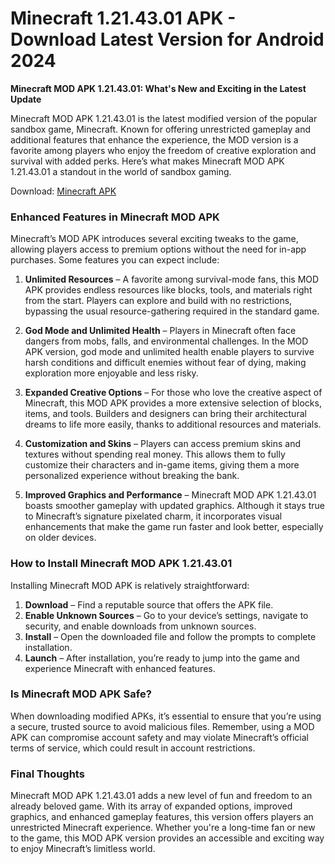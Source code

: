 # Minecraft 1.21.43.01 APK - Download Latest Version for Android 2024
**Minecraft MOD APK 1.21.43.01: What's New and Exciting in the Latest Update**

Minecraft MOD APK 1.21.43.01 is the latest modified version of the popular sandbox game, Minecraft. Known for offering unrestricted gameplay and additional features that enhance the experience, the MOD version is a favorite among players who enjoy the freedom of creative exploration and survival with added perks. Here’s what makes Minecraft MOD APK 1.21.43.01 a standout in the world of sandbox gaming.

Download: <a href="https://badatiapk.com/minecraft/" rel="nofollow">Minecraft APK</a>

### Enhanced Features in Minecraft MOD APK

Minecraft’s MOD APK introduces several exciting tweaks to the game, allowing players access to premium options without the need for in-app purchases. Some features you can expect include:

1. **Unlimited Resources** – A favorite among survival-mode fans, this MOD APK provides endless resources like blocks, tools, and materials right from the start. Players can explore and build with no restrictions, bypassing the usual resource-gathering required in the standard game.
   
2. **God Mode and Unlimited Health** – Players in Minecraft often face dangers from mobs, falls, and environmental challenges. In the MOD APK version, god mode and unlimited health enable players to survive harsh conditions and difficult enemies without fear of dying, making exploration more enjoyable and less risky.

3. **Expanded Creative Options** – For those who love the creative aspect of Minecraft, this MOD APK provides a more extensive selection of blocks, items, and tools. Builders and designers can bring their architectural dreams to life more easily, thanks to additional resources and materials.

4. **Customization and Skins** – Players can access premium skins and textures without spending real money. This allows them to fully customize their characters and in-game items, giving them a more personalized experience without breaking the bank.

5. **Improved Graphics and Performance** – Minecraft MOD APK 1.21.43.01 boasts smoother gameplay with updated graphics. Although it stays true to Minecraft’s signature pixelated charm, it incorporates visual enhancements that make the game run faster and look better, especially on older devices.

### How to Install Minecraft MOD APK 1.21.43.01

Installing Minecraft MOD APK is relatively straightforward:
1. **Download** – Find a reputable source that offers the APK file.
2. **Enable Unknown Sources** – Go to your device’s settings, navigate to security, and enable downloads from unknown sources.
3. **Install** – Open the downloaded file and follow the prompts to complete installation.
4. **Launch** – After installation, you’re ready to jump into the game and experience Minecraft with enhanced features.

### Is Minecraft MOD APK Safe?

When downloading modified APKs, it’s essential to ensure that you’re using a secure, trusted source to avoid malicious files. Remember, using a MOD APK can compromise account safety and may violate Minecraft’s official terms of service, which could result in account restrictions.

### Final Thoughts

Minecraft MOD APK 1.21.43.01 adds a new level of fun and freedom to an already beloved game. With its array of expanded options, improved graphics, and enhanced gameplay features, this version offers players an unrestricted Minecraft experience. Whether you're a long-time fan or new to the game, this MOD APK version provides an accessible and exciting way to enjoy Minecraft’s limitless world.
